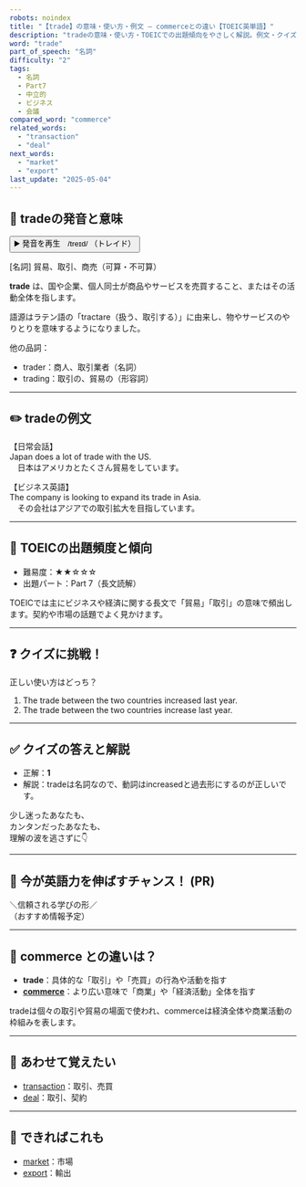 ```yaml
---
robots: noindex
title: "【trade】の意味・使い方・例文 ― commerceとの違い【TOEIC英単語】"
description: "tradeの意味・使い方・TOEICでの出題傾向をやさしく解説。例文・クイズ付きでcommerceとの違いもわかりやすく学べます。"
word: "trade"
part_of_speech: "名詞"
difficulty: "2"
tags:
  - 名詞
  - Part7
  - 中立的
  - ビジネス
  - 会議
compared_word: "commerce"
related_words:
  - "transaction"
  - "deal"
next_words:
  - "market"
  - "export"
last_update: "2025-05-04"
---
```


## 🔰 tradeの発音と意味

<button class="play-audio" onclick="playTTS('trade')">
  <span class="play-audio-main">
    ▶️ 発音を再生　/treɪd/
  </span>
  <span class="play-audio-sub">
    （トレイド）
  </span>
</button>

[名詞] 貿易、取引、商売（可算・不可算）

**trade** は、国や企業、個人同士が商品やサービスを売買すること、またはその活動全体を指します。

語源はラテン語の「tractare（扱う、取引する）」に由来し、物やサービスのやりとりを意味するようになりました。

他の品詞：  
- trader：商人、取引業者（名詞）
- trading：取引の、貿易の（形容詞）

---

## ✏️ tradeの例文

【日常会話】  
Japan does a lot of trade with the US.  
　日本はアメリカとたくさん貿易をしています。

【ビジネス英語】  
The company is looking to expand its trade in Asia.  
　その会社はアジアでの取引拡大を目指しています。

---

## 🎯 TOEICの出題頻度と傾向

- 難易度：★★☆☆☆
- 出題パート：Part 7（長文読解）

TOEICでは主にビジネスや経済に関する長文で「貿易」「取引」の意味で頻出します。契約や市場の話題でよく見かけます。

---

## ❓ クイズに挑戦！

正しい使い方はどっち？

1. The trade between the two countries increased last year.  
2. The trade between the two countries increase last year.

---

## ✅ クイズの答えと解説

- 正解：**1**
- 解説：tradeは名詞なので、動詞はincreasedと過去形にするのが正しいです。

少し迷ったあなたも、  
カンタンだったあなたも、  
理解の波を逃さずに👇️

---

## 🚀 今が英語力を伸ばすチャンス！ (PR)

<div class="info-center">
＼信頼される学びの形／<br>  
（おすすめ情報予定）
</div>

---

## 🤔  commerce との違いは？

- **trade**：具体的な「取引」や「売買」の行為や活動を指す
- **[commerce](/word/commerce/)**：より広い意味で「商業」や「経済活動」全体を指す

tradeは個々の取引や貿易の場面で使われ、commerceは経済全体や商業活動の枠組みを表します。

---

## 🧩 あわせて覚えたい

- [transaction](/word/transaction/)：取引、売買
- [deal](/word/deal/)：取引、契約

---

## 📖 できればこれも

- [market](/word/market/)：市場
- [export](/word/export/)：輸出

<!-- cvid: aid14_bid44 -->
